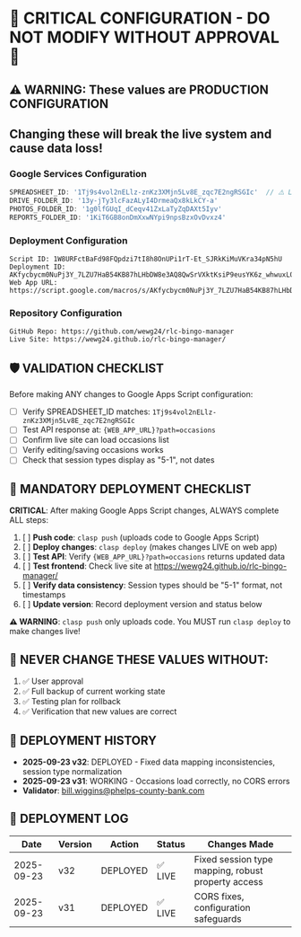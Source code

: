 # 🚨 CRITICAL CONFIGURATION - DO NOT MODIFY WITHOUT APPROVAL 🚨

## ⚠️ WARNING: These values are PRODUCTION CONFIGURATION
## Changing these will break the live system and cause data loss!

### Google Services Configuration
```javascript
SPREADSHEET_ID: '1Tj9s4vol2nELlz-znKz3XMjn5Lv8E_zqc7E2ngRSGIc'  // ⚠️ LIVE DATA
DRIVE_FOLDER_ID: '13y-jTy3lcFazALyI4DrmeaQx8kLkCY-a'
PHOTOS_FOLDER_ID: '1g0lfGUqI_dCeqv41ZxLaTyZqDAXt5Iyv'
REPORTS_FOLDER_ID: '1KiT6GB8onDmXxwNYpi9npsBzxOvDvxz4'
```

### Deployment Configuration
```
Script ID: 1W8URFctBaFd98FQpdzi7tI8h8OnUPi1rT-Et_SJRkKiMuVKra34pN5hU
Deployment ID: AKfycbycm0NuPj3Y_7LZU7HaB54KB87hLHbDW8e3AQ8QwSrVXktKsiP9eusYK6z_whwuxL024A
Web App URL: https://script.google.com/macros/s/AKfycbycm0NuPj3Y_7LZU7HaB54KB87hLHbDW8e3AQ8QwSrVXktKsiP9eusYK6z_whwuxL024A/exec
```

### Repository Configuration
```
GitHub Repo: https://github.com/wewg24/rlc-bingo-manager
Live Site: https://wewg24.github.io/rlc-bingo-manager/
```

## 🛡️ VALIDATION CHECKLIST
Before making ANY changes to Google Apps Script configuration:

- [ ] Verify SPREADSHEET_ID matches: `1Tj9s4vol2nELlz-znKz3XMjn5Lv8E_zqc7E2ngRSGIc`
- [ ] Test API response at: `{WEB_APP_URL}?path=occasions`
- [ ] Confirm live site can load occasions list
- [ ] Verify editing/saving occasions works
- [ ] Check that session types display as "5-1", not dates

## 🚀 MANDATORY DEPLOYMENT CHECKLIST
**CRITICAL**: After making Google Apps Script changes, ALWAYS complete ALL steps:

1. [ ] **Push code**: `clasp push` (uploads code to Google Apps Script)
2. [ ] **Deploy changes**: `clasp deploy` (makes changes LIVE on web app)
3. [ ] **Test API**: Verify `{WEB_APP_URL}?path=occasions` returns updated data
4. [ ] **Test frontend**: Check live site at https://wewg24.github.io/rlc-bingo-manager/
5. [ ] **Verify data consistency**: Session types should be "5-1" format, not timestamps
6. [ ] **Update version**: Record deployment version and status below

**⚠️ WARNING**: `clasp push` only uploads code. You MUST run `clasp deploy` to make changes live!

## 🚫 NEVER CHANGE THESE VALUES WITHOUT:
1. ✅ User approval
2. ✅ Full backup of current working state
3. ✅ Testing plan for rollback
4. ✅ Verification that new values are correct

## 📍 DEPLOYMENT HISTORY
- **2025-09-23 v32**: DEPLOYED - Fixed data mapping inconsistencies, session type normalization
- **2025-09-23 v31**: WORKING - Occasions load correctly, no CORS errors
- **Validator**: bill.wiggins@phelps-county-bank.com

## 📝 DEPLOYMENT LOG
| Date | Version | Action | Status | Changes Made |
|------|---------|--------|--------|--------------|
| 2025-09-23 | v32 | DEPLOYED | ✅ LIVE | Fixed session type mapping, robust property access |
| 2025-09-23 | v31 | DEPLOYED | ✅ LIVE | CORS fixes, configuration safeguards |